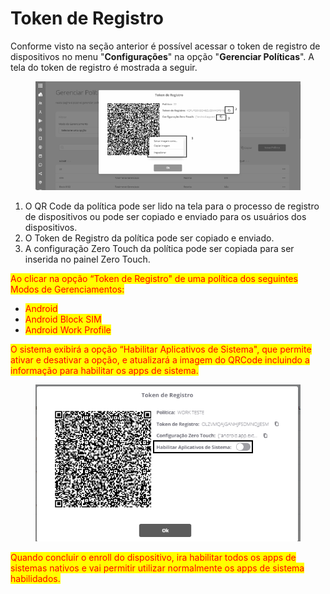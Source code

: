 # Token de Registro

Conforme visto na seção anterior é possível acessar o token de registro de dispositivos no menu "**Configurações**" na opção "**Gerenciar Políticas**". A tela do token de registro é mostrada a seguir.

<figure><img src="../../../.gitbook/assets/image (8) (1).png" alt="" width="524"><figcaption></figcaption></figure>

1. O QR Code da política pode ser lido na tela para o processo de registro de dispositivos ou pode ser copiado e enviado para os usuários dos dispositivos.
2. O Token de Registro da política pode ser copiado e enviado.
3. A configuração Zero Touch da política pode ser copiada para ser inserida no painel Zero Touch.

<mark style="color:red;">Ao clicar na opção “Token de Registro" de uma política dos seguintes Modos de Gerenciamentos:</mark>

* <mark style="color:red;">Android</mark>
* <mark style="color:red;">Android Block SIM</mark>
* <mark style="color:red;">Android Work Profile</mark>

<mark style="color:red;">O sistema exibirá a opção “Habilitar Aplicativos de Sistema", que permite ativar e desativar a opção, e atualizará a imagem do QRCode incluindo a informação para habilitar os apps de sistema.</mark>

<figure><img src="../../../.gitbook/assets/Captura de tela 2024-02-29 144933.png" alt=""><figcaption></figcaption></figure>

<mark style="color:red;">Quando concluir o enroll do dispositivo, ira habilitar todos os apps de sistemas nativos e vai permitir utilizar normalmente os apps de sistema habilidados.</mark>&#x20;

